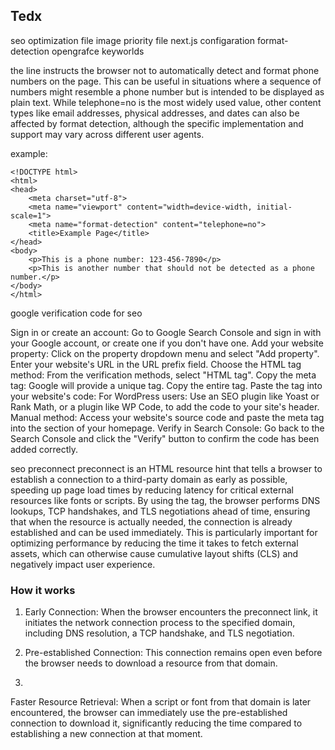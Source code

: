 ## Tedx

seo optimization file 
image priority file 
next.js configaration 
format-detection
opengrafce
keyworlds 


the line <meta name="format-detection" content="telephone=no"> instructs the browser not to automatically detect and format phone numbers on the page. This can be useful in situations where a sequence of numbers might resemble a phone number but is intended to be displayed as plain text.
While telephone=no is the most widely used value, other content types like email addresses, physical addresses, and dates can also be affected by format detection, although the specific implementation and support may vary across different user agents.

example:
```
<!DOCTYPE html>
<html>
<head>
    <meta charset="utf-8">
    <meta name="viewport" content="width=device-width, initial-scale=1">
    <meta name="format-detection" content="telephone=no">
    <title>Example Page</title>
</head>
<body>
    <p>This is a phone number: 123-456-7890</p>
    <p>This is another number that should not be detected as a phone number.</p>
</body>
</html>

```

google verification code for seo

Sign in or create an account: Go to Google Search Console and sign in with your Google account, or create one if you don't have one. 
Add your website property:
Click on the property dropdown menu and select "Add property". 
Enter your website's URL in the URL prefix field. 
Choose the HTML tag method: From the verification methods, select "HTML tag". 
Copy the meta tag: Google will provide a unique <meta name="google-site-verification" content="YOUR_CODE_HERE"> tag. Copy the entire tag. 
Paste the tag into your website's code:
For WordPress users: Use an SEO plugin like Yoast or Rank Math, or a plugin like WP Code, to add the code to your site's header. 
Manual method: Access your website's source code and paste the meta tag into the <head> section of your homepage. 
Verify in Search Console: Go back to the Search Console and click the "Verify" button to confirm the code has been added correctly. 


seo preconnect
preconnect is an HTML resource hint that tells a browser to establish a connection to a third-party domain as early as possible, speeding up page load times by reducing latency for critical external resources like fonts or scripts. By using the <link rel="preconnect" href="..."> tag, the browser performs DNS lookups, TCP handshakes, and TLS negotiations ahead of time, ensuring that when the resource is actually needed, the connection is already established and can be used immediately. This is particularly important for optimizing performance by reducing the time it takes to fetch external assets, which can otherwise cause cumulative layout shifts (CLS) and negatively impact user experience.


### How it works
1) Early Connection: When the browser encounters the preconnect link, it initiates the network connection process to the specified domain, including DNS resolution, a TCP handshake, and TLS negotiation.

2) Pre-established Connection: This connection remains open even before the browser needs to download a resource from that domain.

3)  
Faster Resource Retrieval: When a script or font from that domain is later encountered, the browser can immediately use the pre-established connection to download it, significantly reducing the time compared to establishing a new connection at that moment. 
